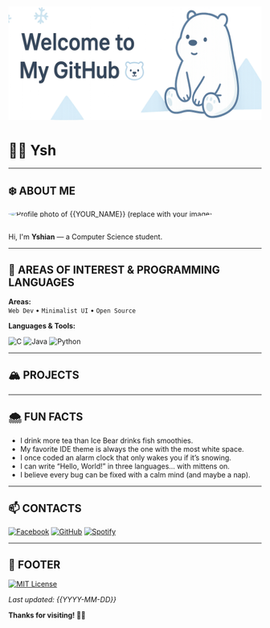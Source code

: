 <!--
README.md
Jekyll "Ice Bear" theme — minimalist, polar bear inspired.
Edit all placeholders marked {{LIKE_THIS}} or assets/* as needed.
-->

<!--
TOP BANNER — Replace with your own banner image (1200x300px recommended).
Upload to assets/banner.png.
-->
![Ice Bear Banner - replace with your image](assets/banner.png)

# 🐻‍❄️ **Ysh**

---

## ❄️ ABOUT ME

<img src="assets/profile.jpg" alt="Profile photo of {{YOUR_NAME}} (replace with your image)" width="160" style="border-radius:50%; margin-bottom:1em;">
<!--
Replace 'assets/profile.jpg' with your own photo (recommended: 200x200 to 300x300 px, circular crop if possible).
Upload your file to assets/profile.jpg.
-->

Hi, I'm **Yshian** — a Computer Science student.

---

## 🧊 AREAS OF INTEREST & PROGRAMMING LANGUAGES

<!--
Add/remove badges as needed. Shields.io badge examples below.
-->
**Areas:**  
`Web Dev` • `Minimalist UI` • `Open Source`

**Languages & Tools:**  

![C](https://img.shields.io/badge/C-00599C?logo=c&logoColor=white)
![Java](https://img.shields.io/badge/Java-%23ED8B00.svg?logo=openjdk&logoColor=white)
![Python](https://img.shields.io/badge/Python-3673A5?style=flat&logo=python&logoColor=white)

---

## 🏔️ PROJECTS

---

## 🌨️ FUN FACTS

- I drink more tea than Ice Bear drinks fish smoothies.
- My favorite IDE theme is always the one with the most white space.
- I once coded an alarm clock that only wakes you if it’s snowing.
- I can write “Hello, World!” in three languages… with mittens on.
- I believe every bug can be fixed with a calm mind (and maybe a nap).

---

## 📫 CONTACTS

[![Facebook](https://img.shields.io/badge/Facebook-%231877F2.svg?logo=Facebook&logoColor=white)](#)
[![GitHub](https://img.shields.io/badge/GitHub-%23121011.svg?logo=github&logoColor=white)](#)
[![Spotify](https://img.shields.io/badge/Spotify-1ED760?logo=spotify&logoColor=white)](#)

---

## 🧊 FOOTER

[![MIT License](https://img.shields.io/badge/License-MIT-blue?style=flat)](LICENSE)
<!--
Change license badge/link if you use a different license.
-->

_Last updated: {{YYYY-MM-DD}}_

**Thanks for visiting! 🐻‍❄️**

<!--
END OF README
-->
